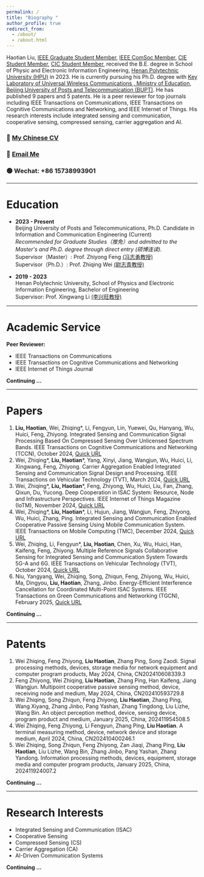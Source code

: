 ```yaml
---
permalink: /
title: "Biography "
author_profile: true
redirect_from: 
  - /about/
  - /about.html
---
```


Haotian Liu, [IEEE Graduate Student Member](https://www.ieee.org/membership/index.html), [IEEE ComSoc Member](https://www.comsoc.org/), [CIE Student Member](https://www.cie.org.cn/), [CIC Student Member](https://www.china-cic.cn/), received the B.E. degree in School of Physic and Electronic Information Engineering, [Henan Polytechnic University (HPU)](https://www.hpu.edu.cn/) in 2023. He is currently pursuing his Ph.D. degree with [Key Laboratory of Universal Wireless Communications , Ministry of Education](https://mekluwc.bupt.edu.cn/index.htm), [Beijing University of Posts and Telecommunication (BUPT)](https://www.bupt.edu.cn/). He has published 9 papers and 5 patents. He is a peer reviewer for top journals including IEEE Transactions on Communications, IEEE Transactions on Cognitive Communications and Networking, and IEEE Internet of Things. His research interests include integrated sensing and communication, cooperative sensing, compressed sensing, carrier aggregation and AI.

### 🔗 **[My Chinese CV](https://www.scholat.com/haotianliubupt)**  
### 📧 **[Email Me](mailto:haotian_liu@bupt.edu.cn)**  
### 🟢 **Wechat**: +86 15738993901

---

Education
======
- **2023 - Present**  
  Beijing University of Posts and Telecommunications, Ph.D. Candidate in Information and Communication Engineering (Current)  
  *Recommended for Graduate Studies（推免）and admitted to the Master's and Ph.D. degree through direct entry (硕博连读).*  
  Supervisor（Master）: Prof. Zhiyong Feng [(冯志勇教授)](https://sice.bupt.edu.cn/info/1010/1648.htm)<br>
  Supervisor（Ph.D.）: Prof. Zhiqing Wei [(尉志青教授)](https://teacher.bupt.edu.cn/weizhiqing/zh_CN/index.htm)

- **2019 - 2023**  
  Henan Polytechnic University, School of Physics and Electronic Information Engineering, Bachelor of Engineering  
  Supervisor: Prof. Xingwang Li [(李兴旺教授)](https://lixingwang.wordpress.com/)

---

Academic Service
======
**Peer Reviewer:**  
- IEEE Transactions on Communications  
- IEEE Transactions on Cognitive Communications and Networking  
- IEEE Internet of Things Journal

**Continuing ...**

---

Papers
======
1. **Liu, Haotian**, Wei, Zhiqing*, Li, Fengyun, Lin, Yuewei, Qu, Hanyang, Wu, Huici, Feng, Zhiyong. Integrated Sensing and Communication Signal Processing Based On Compressed Sensing Over Unlicensed Spectrum Bands. IEEE Transactions on Cognitive Communications and Networking (TCCN), October 2024, [Quick URL](https://ieeexplore.ieee.org/document/10505886)
2. Wei, Zhiqing*, **Liu, Haotian**\*, Yang, Xinyi, Jiang, Wangjun, Wu, Huici, Li, Xingwang, Feng, Zhiyong. Carrier Aggregation Enabled Integrated Sensing and Communication Signal Design and Processing. IEEE Transactions on Vehicular Technology (TVT), March 2024, [Quick URL](https://ieeexplore.ieee.org/document/10285442)
3. Wei, Zhiqing*, **Liu, Haotian**\*, Feng, Zhiyong, Wu, Huici, Liu, Fan, Zhang, Qixun, Du, Yucong. Deep Cooperation in ISAC System: Resource, Node and Infrastructure Perspectives. IEEE Internet of Things Magazine (IoTM), November 2024, [Quick URL](https://ieeexplore.ieee.org/document/10614082)
4. Wei, Zhiqing*, **Liu, Haotian**\*, Li, Hujun, Jiang, Wangjun, Feng, Zhiyong, Wu, Huici, Zhang, Ping. Integrated Sensing and Communication Enabled Cooperative Passive Sensing Using Mobile Communication System. IEEE Transactions on Mobile Computing (TMC), December 2024, [Quick URL](https://ieeexplore.ieee.org/document/10787076)
5. Wei, Zhiqing, Li, Fengyun*, **Liu, Haotian**, Chen, Xu, Wu, Huici, Han, Kaifeng, Feng, Zhiyong. Multiple Reference Signals Collaborative Sensing for Integrated Sensing and Communication System Towards 5G-A and 6G.  IEEE Transactions on Vehicular Technology (TVT), October 2024, [Quick URL](https://ieeexplore.ieee.org/document/10561589)
6. Niu, Yangyang, Wei, Zhiqing, Song, Zhiqun, Feng, Zhiyong, Wu, Huici, Ma, Dingyou, **Liu, Haotian**, Zhang, Jinbo. Energy-Efficient Interference Cancellation for Coordinated Multi-Point ISAC Systems. IEEE Transactions on Green Communications and Networking (TGCN), February 2025, [Quick URL](https://ieeexplore.ieee.org/document/10891455)

**Continuing ...**

---

Patents
======
1. Wei Zhiqing, Feng Zhiyong, **Liu Haotian**, Zhang Ping, Song Zaodi. Signal processing methods, devices, storage media for network equipment and computer program products, May 2024, China, CN202410608339.3
2. Feng Zhiyong, Wei Zhiqing, **Liu Haotian**, Zhang Ping, Han Kaifeng, Jiang Wangjun. Multipoint cooperative passive sensing method, device, receiving node and medium, May 2024, China, CN202410593729.8
3. Wei Zhiqing, Song Zhiqun, Feng Zhiyong, **Liu Haotian**, Zhang Ping, Wang Xiyang, Zhang Jinbo, Pang Yashan, Zhang Tingdong, Liu Lizhe, Wang Bin. An object perception method, device, sensing device, program product and medium, January 2025, China, 202411954508.5
4. Wei Zhiqing, Feng Zhiyong, Li Fengyun, Zhang Ping, **Liu Haotian**. A terminal measuring method, device, network device and storage medium, April 2024, China, CN202410400246.1
5. Wei Zhiqing, Song Zhiqun, Feng Zhiyong, Zan Jiaqi, Zhang Ping, **Liu Haotian**, Liu Lizhe, Wang Bin, Zhang Jinbo, Pang Yashan, Zhang Yandong. Information processing methods, devices, equipment, storage media and computer program products, January 2025, China, 202411924007.2

**Continuing ...**

---

Research Interests
======
- Integrated Sensing and Communication (ISAC)
- Cooperative Sensing
- Compressed Sensing (CS)
- Carrier Aggregation (CA)
- AI-Driven Communication Systems

**Continuing ...**
